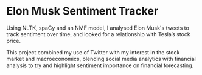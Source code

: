 # Elon Musk Sentiment Tracker
 
Using NLTK, spaCy and an NMF model, I analysed Elon Musk's tweets to track sentiment over time, and looked for a relationship with Tesla’s stock price.

This project combined my use of Twitter with my interest in the stock market and macroeconomics, blending social media analytics with financial analysis to try and highlight sentiment importance on financial forecasting.
